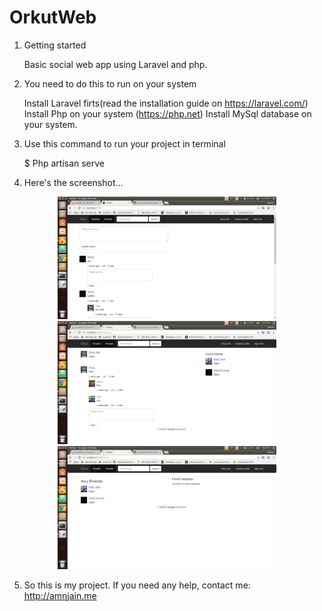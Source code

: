 # OrkutWeb

1. Getting started

    Basic social web app using Laravel and php.

2. You need to do this to run on your system 

    Install Laravel firts(read the installation guide on https://laravel.com/)
    Install Php on your system (https://php.net)
    Install MySql database on your system.

3. Use this command to run your project in terminal
   
   $ Php artisan serve
 
4. Here's the screenshot...

<p align="center">
  <img src="https://github.com/amnjain/OrkutWeb/blob/master/storage/screenshots/Screenshot%20from%202018-06-29%2015-19-49.png?raw=true" width="350"/>
    <img src="https://github.com/amnjain/OrkutWeb/blob/master/storage/screenshots/Screenshot%20from%202018-06-29%2015-19-59.png?raw=true" width="350"/>
     <img src="https://github.com/amnjain/OrkutWeb/blob/master/storage/screenshots/Screenshot%20from%202018-06-29%2015-20-09.png?raw=true" width="350"/>
    
</p>

5. So this is my project. If you need any help, contact me: http://amnjain.me
